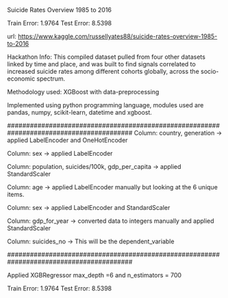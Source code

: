 Suicide Rates Overview 1985 to 2016

Train Error: 1.9764
Test Error: 8.5398

url: https://www.kaggle.com/russellyates88/suicide-rates-overview-1985-to-2016

Hackathon Info: This compiled dataset pulled from four other datasets linked by time and place, and was built to find signals correlated to increased suicide rates among different cohorts globally, across the socio-economic spectrum.

Methodology used: XGBoost with data-preprocessing

Implemented using python programming language, modules used are pandas, numpy, scikit-learn, datetime and xgboost.

#########################################################################################
Column: country, 
        generation -> applied LabelEncoder and OneHotEncoder

Column: sex -> applied LabelEncoder

Column: population, 
        suicides/100k, 
        gdp_per_capita -> applied StandardScaler

Column: age -> applied LabelEncoder manually but looking at the 6 unique items.

Column: sex -> applied LabelEncoder and StandardScaler

Column: gdp_for_year -> converted data to integers manually and applied StandardScaler

Column: suicides_no -> This will be the dependent_variable

#########################################################################################

Applied XGBRegressor max_depth =6 and n_estimators =  700

Train Error: 1.9764
Test Error: 8.5398

